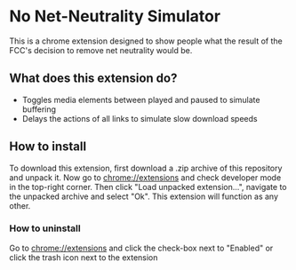 # No Net-Neutrality Simulator

This is a chrome extension designed to show people what the result of the FCC's decision to remove net neutrality would be.

## What does this extension do?

- Toggles media elements between played and paused to simulate buffering
- Delays the actions of all links to simulate slow download speeds

## How to install

To download this extension, first download a .zip archive of this repository and unpack it.  Now go to [chrome://extensions](chrome://extensions) and check developer mode in the top-right corner.  Then click "Load unpacked extension...", navigate to the unpacked archive and select "Ok".  This extension will function as any other.
### How to uninstall
Go to [chrome://extensions](chrome://extensions) and click the check-box next to "Enabled" or click the trash icon next to the extension
